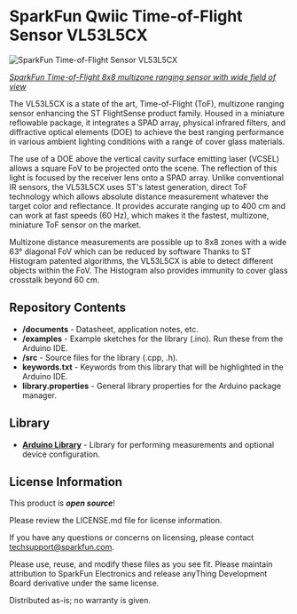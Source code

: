 SparkFun Qwiic Time-of-Flight Sensor VL53L5CX
=============================================

![SparkFun Time-of-Flight Sensor VL53L5CX](https://cdn.sparkfun.com/assets/parts/1/8/1/6/9/18642-SparkFun_Qwiic_ToF_Imager_-_VL53L5CX-01.jpg)

[*SparkFun Time-of-Flight 8x8 multizone ranging sensor with wide field of view*](https://www.sparkfun.com/products/18642)

The VL53L5CX is a state of the art, Time-of-Flight (ToF), multizone ranging sensor enhancing the ST FlightSense product family. Housed in a miniature reflowable package, it integrates a SPAD array, physical infrared filters, and diffractive optical elements (DOE) to achieve the best ranging performance in various ambient lighting conditions with a range of cover glass materials.

The use of a DOE above the vertical cavity surface emitting laser (VCSEL) allows a square FoV to be projected onto the scene. The reflection of this light is focused by the receiver lens onto a SPAD array. Unlike conventional IR sensors, the VL53L5CX uses ST's latest generation, direct ToF technology which allows absolute distance measurement whatever the target color and reflectance. It provides accurate ranging up to 400 cm and can work at fast speeds (60 Hz), which makes it the fastest, multizone, miniature ToF sensor on the market.

Multizone distance measurements are possible up to 8x8 zones with a wide 63° diagonal FoV which can be reduced by software Thanks to ST Histogram patented algorithms, the VL53L5CX is able to detect different objects within the FoV. The Histogram also provides immunity to cover glass crosstalk beyond 60 cm.

Repository Contents
-------------------

* **/documents** - Datasheet, application notes, etc.
* **/examples** - Example sketches for the library (.ino). Run these from the Arduino IDE. 
* **/src** - Source files for the library (.cpp, .h).
* **keywords.txt** - Keywords from this library that will be highlighted in the Arduino IDE. 
* **library.properties** - General library properties for the Arduino package manager. 

Library
--------------
* **[Arduino Library](https://github.com/sparkfun/SparkFun_VL53L5CX_Arduino_Library)** - Library for performing measurements and optional device configuration.

License Information
-------------------

This product is _**open source**_! 

Please review the LICENSE.md file for license information. 

If you have any questions or concerns on licensing, please contact techsupport@sparkfun.com.

Please use, reuse, and modify these files as you see fit. Please maintain attribution to SparkFun Electronics and release anyThing Development Board derivative under the same license.

Distributed as-is; no warranty is given.
